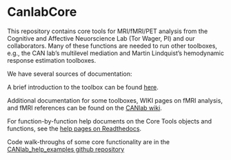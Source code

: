 CanlabCore
==========

This repository contains core tools for MRI/fMRI/PET analysis from the Cognitive and Affective Neuorscience Lab (Tor Wager, PI) and our collaborators.  Many of these functions are needed to run other toolboxes, e.g., the CAN lab’s multilevel mediation and Martin Lindquist’s hemodynamic response estimation toolboxes.

We have several sources of documentation:

A brief introduction to the toolbox can be found <a href = "http://canlab.github.io/CanlabCore">here</a>.

Additional documentation for some toolboxes, WIKI pages on fMRI analysis, and fMRI references can be found on the <a href = "http://wagerlab.colorado.edu/wiki/doku.php/help/fmri_tools_documentation">CANlab wiki</a>.

For function-by-function help documents on the Core Tools objects and functions, see the <a href = http://canlabcore.readthedocs.org/en/latest/>help pages on Readthedocs</a>.

Code walk-throughs of some core functionality are in the <a href='https://github.com/canlab/CANlab_help_examples'>CANlab_help_examples github repository</a>

